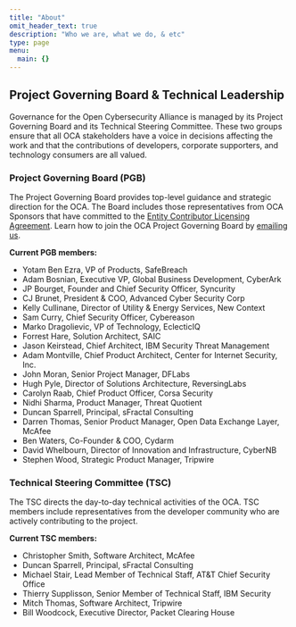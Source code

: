 ```yaml
---
title: "About"
omit_header_text: true
description: "Who we are, what we do, & etc"
type: page
menu:
  main: {}
---
```


## Project Governing Board & Technical Leadership

Governance for the Open Cybersecurity Alliance is managed by its Project Governing Board and
its Technical Steering Committee. These two groups ensure that all OCA
stakeholders have a voice in decisions affecting the work and that the
contributions of developers, corporate supporters, and technology
consumers are all valued.

### Project Governing Board (PGB)

The Project Governing Board provides top-level guidance and strategic direction for the OCA. The Board includes those representatives from OCA Sponsors that have committed to the [Entity Contributor Licensing Agreement](https://www.oasis-open.org/resources/projects/cla/projects-entity-cla). Learn how to join the OCA Project Governing Board by [emailing us](mailto:communications@oasis-open.org).  

**Current PGB members:**

* Yotam Ben Ezra, VP of Products, SafeBreach
* Adam Bosnian, Executive VP, Global Business Development, CyberArk
* JP Bourget, Founder and Chief Security Officer, Syncurity
* CJ Brunet, President & COO, Advanced Cyber Security Corp
* Kelly Cullinane, Director of Utility & Energy Services, New Context
* Sam Curry, Chief Security Officer, Cybereason
* Marko Dragolievic, VP of Technology, EclecticIQ
* Forrest Hare, Solution Architect, SAIC
* Jason Keirstead, Chief Architect, IBM Security Threat Management
* Adam Montville, Chief Product Architect, Center for Internet Security, Inc.
* John Moran, Senior Project Manager, DFLabs
* Hugh Pyle, Director of Solutions Architecture, ReversingLabs
* Carolyn Raab, Chief Product Officer, Corsa Security
* Nidhi Sharma, Product Manager, Threat Quotient
* Duncan Sparrell, Principal, sFractal Consulting
* Darren Thomas, Senior Product Manager, Open Data Exchange Layer, McAfee
* Ben Waters, Co-Founder & COO, Cydarm
* David Whelbourn, Director of Innovation and Infrastructure, CyberNB
* Stephen Wood, Strategic Product Manager, Tripwire

### Technical Steering Committee (TSC)

The TSC directs the day-to-day technical activities of the OCA. TSC
members include representatives from the developer community who are
actively contributing to the project.

**Current TSC members:**

* Christopher Smith, Software Architect, McAfee
* Duncan Sparrell, Principal, sFractal Consulting
* Michael Stair, Lead Member of Technical Staff, AT&T Chief Security Office
* Thierry Supplisson, Senior Member of Technical Staff, IBM Security
* Mitch Thomas, Software Architect, Tripwire
* Bill Woodcock, Executive Director, Packet Clearing House
